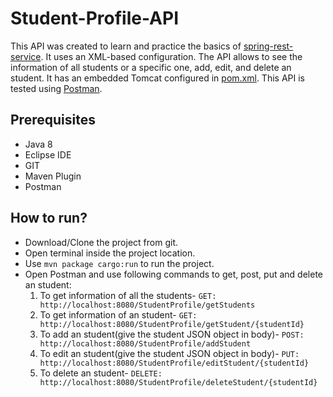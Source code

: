 # Student-Profile-API
This API was created to learn and practice the basics of [spring-rest-service](https://spring.io/guides/gs/rest-service/). It uses an XML-based configuration.
The API allows to see the information of all students or a specific one, add, edit, and delete an student. 
It has an embedded Tomcat configured in [pom.xml](https://github.com/DhwaniSondhi/Student-Profile-API/blob/master/pom.xml).
This API is tested using [Postman](https://www.postman.com/).

## Prerequisites
- Java 8
- Eclipse IDE
- GIT
- Maven Plugin
- Postman

## How to run?
- Download/Clone the project from git.
- Open terminal inside the project location.
- Use <code>mvn package cargo:run</code> to run the project.
- Open Postman and use following commands to get, post, put and delete an student:<br/>
  1. To get information of all the students- <code>GET: http://localhost:8080/StudentProfile/getStudents</code>
  2. To get information of an student- <code>GET: http://localhost:8080/StudentProfile/getStudent/{studentId}</code>
  3. To add an student(give the student JSON object in body)- <code>POST: http://localhost:8080/StudentProfile/addStudent</code>
  4. To edit an student(give the student JSON object in body)- <code>PUT: http://localhost:8080/StudentProfile/editStudent/{studentId}</code>
  5. To delete an student- <code>DELETE: http://localhost:8080/StudentProfile/deleteStudent/{studentId}</code>

